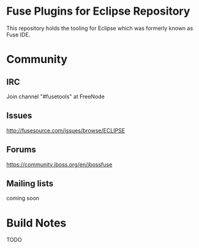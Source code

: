 Fuse Plugins for Eclipse Repository
================

This repository holds the tooling for Eclipse which was formerly known as Fuse IDE. 



Community
================

IRC
----------------
Join channel "#fusetools" at FreeNode

Issues
----------------
http://fusesource.com/issues/browse/ECLIPSE

Forums
----------------
https://community.jboss.org/en/jbossfuse

Mailing lists
----------------
coming soon



Build Notes
================
TODO
